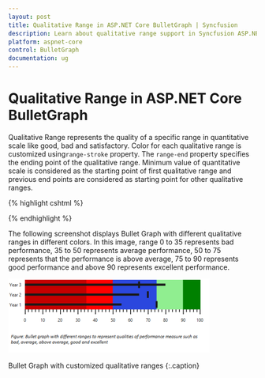 ```yaml
---
layout: post
title: Qualitative Range in ASP.NET Core BulletGraph | Syncfusion
description: Learn about qualitative range support in Syncfusion ASP.NET Core BulletGraph control and more details.
platform: aspnet-core
control: BulletGraph
documentation: ug
---
```


# Qualitative Range in ASP.NET Core BulletGraph

Qualitative Range represents the quality of a specific range in quantitative scale like good, bad and satisfactory. Color for each qualitative range is customized using`range-stroke` property. The `range-end` property specifies the ending point of the qualitative range. Minimum value of quantitative scale is considered as the starting point of first qualitative range and previous end points are considered as starting point for other qualitative ranges. 

{% highlight cshtml %}

<ej-bullet-graph id="Bullets" height="120"  qualitative-range-size="80">
<e-quantitative-scale-settings interval="10" maximum="100" minimum="0">
<e-feature-measures>
<e-feature-measure comparative-measure="75" value="55" category="Year1">
</e-feature-measure>
<e-feature-measure comparative-measure="70" value="65" category="Year2">
</e-feature-measure>
<e-feature-measure comparative-measure="65" value="80" category="Year3">
</e-feature-measure>
</e-feature-measures>
<e-location x="50" y="20"></e-location>
</e-quantitative-scale-settings>
<e-qualitative-ranges>
<e-qualitative-range range-end="35" range-stroke="DarkRed" range-opacity="0.5">
</e-qualitative-range>
<e-qualitative-range range-end="50" range-stroke="Red" range-opacity="1">
</e-qualitative-range>
<e-qualitative-range range-end="75" range-stroke="Blue" range-opacity="0.7">
</e-qualitative-range>
<e-qualitative-range range-end="90" range-stroke="LightGreen" range-opacity="1">
</e-qualitative-range>
<e-qualitative-range range-end="100" range-stroke="Green" range-opacity="1">
</e-qualitative-range>
</e-qualitative-ranges>  
</ej-bullet-graph>

{% endhighlight %}

The following screenshot displays Bullet Graph with different qualitative ranges in different colors. In this image, range 0 to 35 represents bad performance, 35 to 50 represents average performance, 50 to 75 represents that the performance is above average, 75 to 90 represents good performance and above 90 represents excellent performance.

![Visual representation of Bullet Graph with different ranges and different colors in ASP.NET Core](Qualitative-Range_images/Qualitative-Range_img1.png)

Bullet Graph with customized qualitative ranges
{:.caption}
